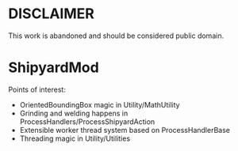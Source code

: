 # DISCLAIMER

This work is abandoned and should be considered public domain.

# ShipyardMod

Points of interest:
* OrientedBoundingBox magic in Utility/MathUtility
* Grinding and welding happens in ProcessHandlers/ProcessShipyardAction
* Extensible worker thread system based on ProcessHandlerBase
* Threading magic in Utility/Utilities
